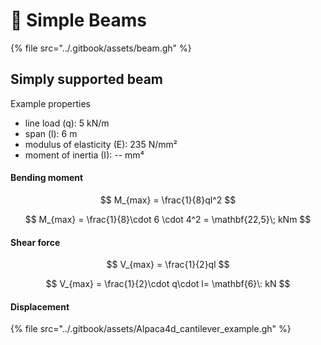 # 🍏 Simple Beams

{% file src="../.gitbook/assets/beam.gh" %}

## Simply supported beam

Example properties

* line load (q): 5 kN/m
* span (l): 6 m
* modulus of elasticity (E): 235 N/mm²
* moment of inertia (I): -- mm⁴

#### Bending moment

$$
M_{max} = \frac{1}{8}ql^2
$$

$$
M_{max} = \frac{1}{8}\cdot 6 \cdot  4^2 = \mathbf{22,5}\;  kNm
$$

#### Shear force

$$
V_{max} = \frac{1}{2}ql
$$

$$
V_{max} = \frac{1}{2}\cdot q\cdot l= \mathbf{6}\: kN
$$

#### Displacement

{% file src="../.gitbook/assets/Alpaca4d_cantilever_example.gh" %}

